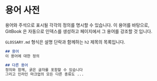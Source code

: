 # 용어 사전

용어와 주석으로 표시될 각각의 정의를 명시할 수 있습니다. 이 용어를 바탕으로,
GitBook 은 자동으로 인덱스를 생성하고 페이지에서 그 용어를 강조할 것 입니다.

`GLOSSARY.md` 형식은 설명 단락과 함께하는 `h2` 제목의 목록입니다.

```markdown
## 용어
이 용어에 대한 정의

## 다른 용어
정의와 함께, 굵은 글자를 포함할 수 있습니다
그리고 인라인 마크업의 모든 다른 종류도 ...
```
